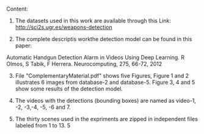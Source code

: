 Content:

1. The datasets used in this work are available through this Link:
http://sci2s.ugr.es/weapons-detection

2. The complete descriptis workthe detection model can be found in this paper:

Automatic Handgun Detection Alarm in Videos Using Deep Learning. 
R Olmos, S Tabik, F Herrera.
Neurocomputing, 275, 66-72, 2012

3. File "ComplementaryMaterial.pdf" shows five Figures, Figure 1 and 2 illustrates 6 images from database-2 and database-5. Figure 3, 4 and 5 show some results of the detection model.

4. The videos with the detections (bounding boxes) are named as video-1, -2, -3,-4, -5, -6 and 7.  

5. The thirty scenes used in the expriments are zipped in independent files labeled from 1 to 13.
5
